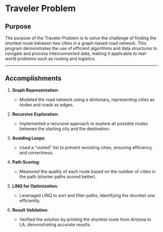 # Traveler Problem

## Purpose

The purpose of the Traveler Problem is to solve the challenge of finding the shortest route between two cities in a graph-based road network. This program demonstrates the use of efficient algorithms and data structures to navigate and process interconnected data, making it applicable to real-world problems such as routing and logistics.

---

## Accomplishments

1. **Graph Representation**:
   - Modeled the road network using a dictionary, representing cities as nodes and roads as edges.

2. **Recursive Exploration**:
   - Implemented a recursive approach to explore all possible routes between the starting city and the destination.

3. **Avoiding Loops**:
   - Used a "visited" list to prevent revisiting cities, ensuring efficiency and correctness.

4. **Path Scoring**:
   - Measured the quality of each route based on the number of cities in the path (shorter paths scored better).

5. **LINQ for Optimization**:
   - Leveraged LINQ to sort and filter paths, identifying the shortest one efficiently.

6. **Result Validation**:
   - Verified the solution by printing the shortest route from Arizona to LA, demonstrating accurate results.
